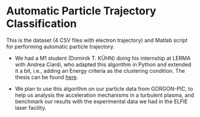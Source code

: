 # Automatic Particle Trajectory Classification

This is the dataset (4 CSV files with electron trajectory) and Matlab script for performing automatic particle trajectory.

- We had a M1 student (Dominik T. KÜHN) doing his internship at LERMA with Andrea Ciardi, who adapted this algorithm in Python and extended it a bit, i.e., adding an Energy criteria as the clustering condition. The thesis can be found [here](https://share.obspm.fr/s/Kr8Gqx9SAEm8SzS).

- We plan to use this algorithm on our particle data from GORGON-PIC, to help us analysis the acceleration mechanisms in a turbulent plasma, and benchmark our results with the experimental data we had in the ELFIE laser facility. 

